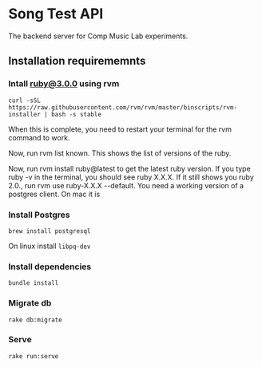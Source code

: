 # Song Test API

The backend server for Comp Music Lab experiments.

## Installation requirememnts

### Intall ruby@3.0.0 using rvm

`curl -sSL https://raw.githubusercontent.com/rvm/rvm/master/binscripts/rvm-installer | bash -s stable`

When this is complete, you need to restart your terminal for the rvm command to work.

Now, run rvm list known. This shows the list of versions of the ruby.

Now, run rvm install ruby@latest to get the latest ruby version. If you type ruby -v in the terminal, you should see ruby X.X.X. If it still shows you ruby 2.0., run rvm use ruby-X.X.X --default. You need a working version of a postgres client. On mac it is 


### Install Postgres

`brew install postgresql`

On linux install `libpq-dev`


### Install dependencies
`bundle install`

### Migrate db
`rake db:migrate`

### Serve
`rake run:serve`